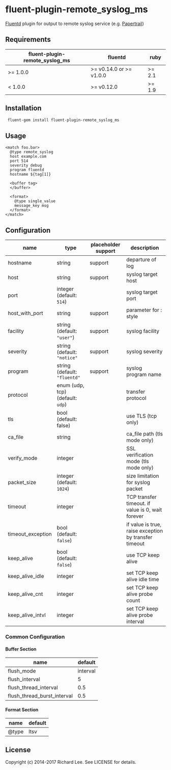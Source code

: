 # fluent-plugin-remote_syslog_ms

[Fluentd](http://fluentd.org) plugin for output to remote syslog service (e.g. [Papertrail](http://papertrailapp.com/))

## Requirements

| fluent-plugin-remote_syslog_ms | fluentd                 | ruby   |
| -------------------         | ---------               | ------ |
| >= 1.0.0                    | >= v0.14.0 or >= v1.0.0 | >= 2.1 |
| < 1.0.0                     | >= v0.12.0              | >= 1.9 |

## Installation

```bash
 fluent-gem install fluent-plugin-remote_syslog_ms
```

## Usage

```
<match foo.bar>
  @type remote_syslog
  host example.com
  port 514
  severity debug
  program fluentd
  hostname ${tag[1]}

  <buffer tag>
  </buffer>

  <format>
    @type single_value
    message_key msg
  </format>
</match>
```

## Configuration

| name              | type                             | placeholder support | description                                           |
| --------------    | -------                          | -----------         | ---------------------------------                     |
| hostname          | string                           | support             | departure of log                                      |
| host              | string                           | support             | syslog target host                                    |
| port              | integer (default: `514`)         |                     | syslog target port                                    |
| host_with_port    | string                           | support             | parameter for <host>:<port> style                     |
| facility          | string (default: `"user"`)       | support             | syslog facility                                       |
| severity          | string (default: `"notice"`      | support             | syslog severity                                       |
| program           | string (default: `"fluentd"`     | support             | syslog program name                                   |
| protocol          | enum (udp, tcp) (default: `udp`) |                     | transfer protocol                                     |
| tls               | bool (default: false)            |                     | use TLS (tcp only)                                    |
| ca_file           | string                           |                     | ca_file path (tls mode only)                          |
| verify_mode       | integer                          |                     | SSL verification mode (tls mode only)                 |
| packet_size       | integer (default: `1024`)        |                     | size limitation for syslog packet                     |
| timeout           | integer                          |                     | TCP transfer timeout. if value is 0, wait forever     |
| timeout_exception | bool (default: `false`)          |                     | if value is true, raise exception by transfer timeout |
| keep_alive        | bool (default: `false`)          |                     | use TCP keep alive                                    |
| keep_alive_idle   | integer                          |                     | set TCP keep alive idle time                          |
| keep_alive_cnt    | integer                          |                     | set TCP keep alive probe count                        |
| keep_alive_intvl  | integer                          |                     | set TCP keep alive probe interval                     |

### Common Configuration

#### Buffer Section

| name                        | default  |
| --------------              | -------  |
| flush_mode                  | interval |
| flush_interval              | 5        |
| flush_thread_interval       | 0.5      |
| flush_thread_burst_interval | 0.5      |

#### Format Section

| name           | default |
| -------------- | ------- |
| @type          | ltsv    |

## License

Copyright (c) 2014-2017 Richard Lee. See LICENSE for details.
